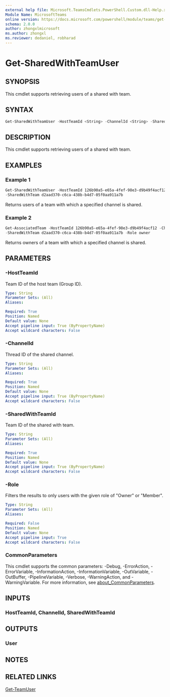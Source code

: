 ```yaml
---
external help file: Microsoft.TeamsCmdlets.PowerShell.Custom.dll-Help.xml
Module Name: MicrosoftTeams
online version: https://docs.microsoft.com/powershell/module/teams/get-sharedwithteamuser
schema: 2.0.0
author: zhongxlmicrosoft
ms.author: zhongxl
ms.reviewer: dedaniel, robharad
---
```


# Get-SharedWithTeamUser

## SYNOPSIS
This cmdlet supports retrieving users of a shared with team.

## SYNTAX
```PowerShell
Get-SharedWithTeamUser -HostTeamId <String> -ChannelId <String> -SharedWithTeamId <String> [-Role <String>]
```

## DESCRIPTION
This cmdlet supports retrieving users of a shared with team.

## EXAMPLES

### Example 1
```PowerShell
Get-SharedWithTeamUser -HostTeamId 126b90a5-e65a-4fef-98e3-d9b49f4acf12 -ChannelId 19:cUfyYYw3h_t-1KG8-WkvVa7KLEsIx-JHmyeG43VJojg1@thread.tacv2
-SharedWithTeam d2aad370-c6ca-438b-b4d7-05f0aa911a7b
```

Returns users of a team with which a specified channel is shared.

### Example 2
```PowerShell
Get-AssociatedTeam -HostTeamId 126b90a5-e65a-4fef-98e3-d9b49f4acf12 -ChannelId 19:cUfyYYw3h_t-1KG8-WkvVa7KLEsIx-JHmyeG43VJojg1@thread.tacv2
-SharedWithTeam d2aad370-c6ca-438b-b4d7-05f0aa911a7b -Role owner
```

Returns owners of a team with which a specified channel is shared.

## PARAMETERS

### -HostTeamId
Team ID of the host team (Group ID).

```yaml
Type: String
Parameter Sets: (All)
Aliases:

Required: True
Position: Named
Default value: None
Accept pipeline input: True (ByPropertyName)
Accept wildcard characters: False
```

### -ChannelId
Thread ID of the shared channel.

```yaml
Type: String
Parameter Sets: (All)
Aliases:

Required: True
Position: Named
Default value: None
Accept pipeline input: True (ByPropertyName)
Accept wildcard characters: False
```

### -SharedWithTeamId
Team ID of the shared with team.

```yaml
Type: String
Parameter Sets: (All)
Aliases:

Required: True
Position: Named
Default value: None
Accept pipeline input: True (ByPropertyName)
Accept wildcard characters: False
```

### -Role
Filters the results to only users with the given role of "Owner" or "Member".

```yaml
Type: String
Parameter Sets: (All)
Aliases:

Required: False
Position: Named
Default value: None
Accept pipeline input: True
Accept wildcard characters: False
```


### CommonParameters
This cmdlet supports the common parameters: -Debug, -ErrorAction, -ErrorVariable, -InformationAction, -InformationVariable, -OutVariable, -OutBuffer, -PipelineVariable, -Verbose, -WarningAction, and -WarningVariable. For more information, see [about_CommonParameters](https://go.microsoft.com/fwlink/?LinkID=113216).

## INPUTS

### HostTeamId, ChannelId, SharedWithTeamId

## OUTPUTS

### User

## NOTES

## RELATED LINKS
[Get-TeamUser](Get-TeamUser.md)